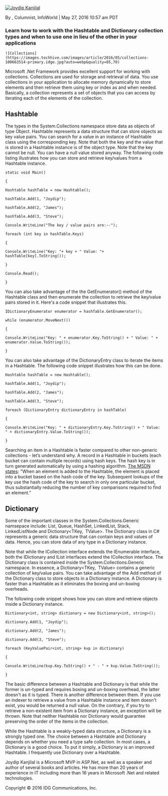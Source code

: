 ﻿[![Joydip Kanjilal](https://images.idgesg.net/images/article/2017/06/joydipkanjilal-100724852-byline.jpg?auto=webp&quality=85,70)](https://www.infoworld.com/author/Joydip-Kanjilal/ "Joydip Kanjilal")

By , Columnist, InfoWorld | May 27, 2016 10:57 am PDT 

### Learn how to work with the Hashtable and Dictionary collection types and when to use one in lieu of the other in your applications

    ![Collections](https://images.techhive.com/images/article/2016/05/collections-100663514-primary.idge.jpg?auto=webp&quality=85,70)

Microsoft .Net Framework provides excellent support for working with collections. Collections are used for storage and retrieval of data. You use collections in your application to allocate memory dynamically to store elements and then retrieve them using key or index as and when needed. Basically, a collection represents a set of objects that you can access by iterating each of the elements of the collection.

## **Hashtable**

The types in the System.Collections namespace store data as objects of type Object. Hashtable represents a data structure that can store objects as key value pairs. You can search for a value in an instance of Hashtable class using the corresponding key. Note that both the key and the value that is stored in a Hashtable instance is of the object type. Note that the key cannot be null. You can have a null value stored anyway. The following code listing illustrates how you can store and retrieve key/values from a Hashtable instance.

`static void Main()`

 `{`

 `Hashtable hashTable = new Hashtable();`

 `hashTable.Add(1, "Joydip");`

 `hashTable.Add(2, "James");`

 `hashTable.Add(3, "Steve");`

 `Console.WriteLine("The key / value pairs are:--");`

 `foreach (int key in hashTable.Keys)`

 `{`

 `Console.WriteLine("Key: "+ key + " Value: "+ hashTable[key].ToString());`

 `}`

 `Console.Read();`

 `}`

You can also take advantage of the the GetEnumerator() method of the Hashtable class and then enumerate the collection to retrieve the key/value pairs stored in it. Here's a code snippet that illustrates this.

`IDictionaryEnumerator enumerator = hashTable.GetEnumerator();`

`while (enumerator.MoveNext())`

`{`

`Console.WriteLine("Key: " + enumerator.Key.ToString() + " Value: " + enumerator.Value.ToString());`

`}`

You can also take advantage of the DictionaryEntry class to iterate the items in a Hashtable. The following code snippet illustrates how this can be done.

`Hashtable hashTable = new Hashtable();`

`hashTable.Add(1, "Joydip");`

`hashTable.Add(2, "James");`

`hashTable.Add(3, "Steve");`

`foreach (DictionaryEntry dictionaryEntry in hashTable)`

`{`

 `Console.WriteLine("Key: " + dictionaryEntry.Key.ToString() + " Value: " + dictionaryEntry.Value.ToString());`

`}`

Searching an item in a Hashtable is faster compared to other non-generic collections - let’s understand why. A record in a Hashtable in buckets (each bucket can contain multiple records) using hash keys. The hash key is in turn generated automatically by using a hashing algorithm. [The MSDN states](https://msdn.microsoft.com/en-us/library/system.collections.hashtable(v=vs.110).aspx): "When an element is added to the Hashtable, the element is placed into a bucket based on the hash code of the key. Subsequent lookups of the key use the hash code of the key to search in only one particular bucket, thus substantially reducing the number of key comparisons required to find an element."

## **Dictionary**

Some of the important classes in the System.Collections.Generic namsepace include: List<T>, Queue<T>, HashSet<T>, LinkedList<T>, Stack<T>, LinkedListNode<T> and Dictionary<TKey, TValue>. The Dictionary class in C# represents a generic data structure that can contain keys and values of data. Hence, you can store data of any type in a Dictionary instance.

Note that while the ICollection interface extends the IEnumerable interface, both the IDictionary and IList interfaces extend the ICollection interface. The Dictionary class is contained inside the System.Collections.Generic namespace. In essence, a Dictionary<TKey, TValue> contains a generic collection of key/value pairs. You can take advantage of the Add method of the Dictionary class to store objects in a Dictionary instance. A Dictionary is faster than a Hashtable as it eliminates the boxing and un-boxing overheads.

The following code snippet shows how you can store and retrieve objects inside a Dictionary instance.

`Dictionary<int, string> dictionary = new Dictionary<int, string>();`

`dictionary.Add(1, "Joydip");`

`dictionary.Add(2, "James");`

`dictionary.Add(3, "Steve");`

`foreach (KeyValuePair<int, string> kvp in dictionary)`

`{`

`Console.WriteLine(kvp.Key.ToString() + " - " + kvp.Value.ToString());`

`}`

The basic difference between a Hashtable and Dictionary is that while the former is un-typed and requires boxing and un-boxing overhead, the latter doesn't as it is typed. There is another difference between them. If you use an indexer to retrieve a value from a Hashtable instance and item doesn't exist, you would be returned a null value. On the contrary, if you try to retrieve a non-existent item from a Dictionary instance, an exception will be thrown. Note that neither Hashtable nor Dictionary would guarantee preserving the order of the items in the collection.

While the Hashtable is a weakly-typed data structure, a Dictionary is a strongly typed one. The choice between a Hashtable and Dictionary depends on whether you need a type safe collection. In most cases, a Dictionary is a good choice. To put it simply, a Dictionary is an improved Hashtable. I frequently use Dictionary over a Hashtable.

Joydip Kanjilal is a Microsoft MVP in ASP.Net, as well as a speaker and author of several books and articles. He has more than 20 years of experience in IT including more than 16 years in Microsoft .Net and related technologies.

Copyright © 2016 IDG Communications, Inc.